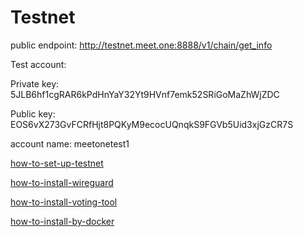 # Testnet

public endpoint: http://testnet.meet.one:8888/v1/chain/get_info


Test account:

Private key: 5JLB6hf1cgRAR6kPdHnYaY32Yt9HVnf7emk52SRiGoMaZhWjZDC

Public key: EOS6vX273GvFCRfHjt8PQKyM9ecocUQnqkS9FGVb5Uid3xjGzCR7S

account name: meetonetest1


[how-to-set-up-testnet](how-to-set-up-testnet.md)

[how-to-install-wireguard](how-to-install-wireguard.md)

[how-to-install-voting-tool](how-to-install-voting-tool.md)

[how-to-install-by-docker](how-to-install-by-docker.md)
